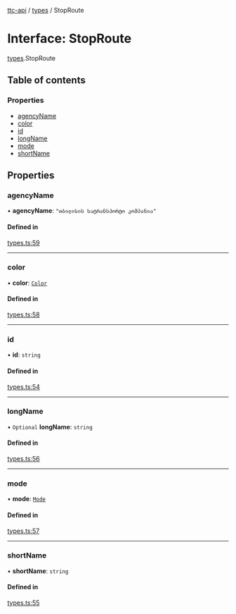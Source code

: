 [ttc-api](../README.md) / [types](../modules/types.md) / StopRoute

# Interface: StopRoute

[types](../modules/types.md).StopRoute

## Table of contents

### Properties

- [agencyName](types.StopRoute.md#agencyname)
- [color](types.StopRoute.md#color)
- [id](types.StopRoute.md#id)
- [longName](types.StopRoute.md#longname)
- [mode](types.StopRoute.md#mode)
- [shortName](types.StopRoute.md#shortname)

## Properties

### agencyName

• **agencyName**: ``"თბილისის სატრანსპორტო კომპანია"``

#### Defined in

[types.ts:59](https://github.com/sunneydev/ttc-api/blob/72acd1f/src/types.ts#L59)

___

### color

• **color**: [`Color`](../enums/types.Color.md)

#### Defined in

[types.ts:58](https://github.com/sunneydev/ttc-api/blob/72acd1f/src/types.ts#L58)

___

### id

• **id**: `string`

#### Defined in

[types.ts:54](https://github.com/sunneydev/ttc-api/blob/72acd1f/src/types.ts#L54)

___

### longName

• `Optional` **longName**: `string`

#### Defined in

[types.ts:56](https://github.com/sunneydev/ttc-api/blob/72acd1f/src/types.ts#L56)

___

### mode

• **mode**: [`Mode`](../enums/types.Mode.md)

#### Defined in

[types.ts:57](https://github.com/sunneydev/ttc-api/blob/72acd1f/src/types.ts#L57)

___

### shortName

• **shortName**: `string`

#### Defined in

[types.ts:55](https://github.com/sunneydev/ttc-api/blob/72acd1f/src/types.ts#L55)
